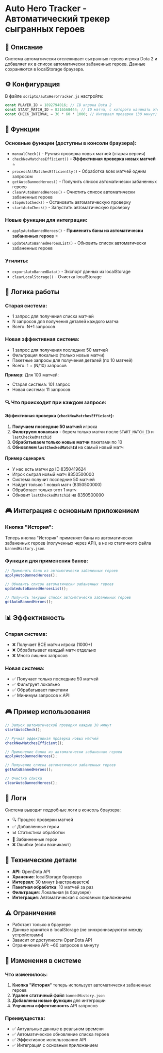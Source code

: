 # Auto Hero Tracker - Автоматический трекер сыгранных героев

## 🎯 Описание

Система автоматически отслеживает сыгранных героев игрока Dota 2 и добавляет их в список автоматически забаненных героев. Данные сохраняются в localStorage браузера.

## ⚙️ Конфигурация

В файле `scripts/autoHeroTracker.js` настройте:

```javascript
const PLAYER_ID = 1892794016; // ID игрока Dota 2
const START_MATCH_ID = 8316568444; // ID матча, с которого начинать отслеживание
const CHECK_INTERVAL = 30 * 60 * 1000; // Интервал проверки (30 минут)
```

## 🚀 Функции

### Основные функции (доступны в консоли браузера):

-  `manualCheck()` - Ручная проверка новых матчей (старая версия)
-  `checkNewMatchesEfficient()` - **Эффективная проверка новых матчей** ⭐
-  `processAllMatchesEfficiently()` - Обработка всех матчей одним запросом
-  `getAutoBannedHeroes()` - Получить список автоматически забаненных героев
-  `clearAutoBannedHeroes()` - Очистить список автоматически забаненных героев
-  `stopAutoCheck()` - Остановить автоматическую проверку
-  `startAutoCheck()` - Запустить автоматическую проверку

### Новые функции для интеграции:

-  `applyAutoBannedHeroes()` - **Применить баны из автоматически забаненных героев** ⭐
-  `updateAutoBannedHeroesList()` - Обновить список автоматически забаненных героев

### Утилиты:

-  `exportAutoBannedData()` - Экспорт данных из localStorage
-  `clearLocalStorage()` - Очистка localStorage

## 🔄 Логика работы

### Старая система:

-  1 запрос для получения списка матчей
-  N запросов для получения деталей каждого матча
-  Всего: N+1 запросов

### Новая эффективная система:

-  1 запрос для получения последних 50 матчей
-  Фильтрация локально (только новые матчи)
-  Пакетные запросы для получения деталей (по 10 матчей)
-  Всего: 1 + (N/10) запросов

**Пример**: Для 100 матчей:

-  Старая система: 101 запрос
-  Новая система: 11 запросов

### 🔍 Что происходит при каждом запросе:

#### **Эффективная проверка** (`checkNewMatchesEfficient`):

1. **Получаем последние 50 матчей** игрока
2. **Фильтруем локально** - берем только матчи после `START_MATCH_ID` и `lastCheckedMatchId`
3. **Обрабатываем только новые матчи** пакетами по 10
4. **Обновляем `lastCheckedMatchId`** на самый новый матч

#### **Пример сценария**:

-  У нас есть матчи до ID 8350419624
-  Игрок сыграл новый матч 8350500000
-  Система получит последние 50 матчей
-  Найдет только 1 новый матч (8350500000)
-  Обработает только этот 1 матч
-  Обновит `lastCheckedMatchId` на 8350500000

## 🎮 Интеграция с основным приложением

### Кнопка "История":

Теперь кнопка "История" применяет баны из автоматически забаненных героев (полученных через API), а не из статичного файла `bannedHistory.json`.

### Функции для применения банов:

```javascript
// Применить баны из автоматически забаненных героев
applyAutoBannedHeroes();

// Обновить список автоматически забаненных героев
updateAutoBannedHeroesList();

// Получить текущий список автоматически забаненных героев
getAutoBannedHeroes();
```

## 📊 Эффективность

### Старая система:

-  ❌ Получает ВСЕ матчи игрока (1000+)
-  ❌ Обрабатывает каждый матч отдельно
-  ❌ Много лишних запросов

### Новая система:

-  ✅ Получает только последние 50 матчей
-  ✅ Фильтрует локально
-  ✅ Обрабатывает пакетами
-  ✅ Минимум запросов к API

## 🎮 Пример использования

```javascript
// Запуск автоматической проверки каждые 30 минут
startAutoCheck();

// Ручная эффективная проверка новых матчей
checkNewMatchesEfficient();

// Применение банов из автоматически забаненных героев
applyAutoBannedHeroes();

// Получение списка автоматически забаненных героев
getAutoBannedHeroes();

// Очистка списка
clearAutoBannedHeroes();
```

## 📝 Логи

Система выводит подробные логи в консоль браузера:

-  🔍 Процесс проверки матчей
-  ✅ Добавленные герои
-  📊 Статистика обработки
-  🚫 Забанненные герои
-  ❌ Ошибки (если возникают)

## 🔧 Технические детали

-  **API**: OpenDota API
-  **Хранение**: localStorage браузера
-  **Интервал**: 30 минут (настраивается)
-  **Пакетная обработка**: 10 матчей за раз
-  **Фильтрация**: Локальная (в браузере)
-  **Интеграция**: Автоматическая с основным приложением

## ⚠️ Ограничения

-  Работает только в браузере
-  Данные хранятся в localStorage (не синхронизируются между устройствами)
-  Зависит от доступности OpenDota API
-  Ограничение API: ~60 запросов в минуту

## 🔄 Изменения в системе

### Что изменилось:

1. **Кнопка "История"** теперь использует автоматически забаненных героев
2. **Удален статичный файл** `bannedHistory.json`
3. **Добавлены новые функции** для интеграции
4. **Улучшена эффективность** API запросов

### Преимущества:

-  ✅ Актуальные данные в реальном времени
-  ✅ Автоматическое обновление списка героев
-  ✅ Эффективное использование API
-  ✅ Интеграция с основным приложением
